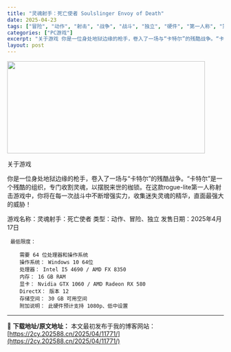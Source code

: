 ```yaml
---
title: "灵魂射手：死亡使者 Soulslinger Envoy of Death"
date: 2025-04-23
tags: ["冒险", "动作", "射击", "战争", "战斗", "独立", "硬件", "第一人称", "第一人称射击"]
categories: ["PC游戏"]
excerpt: "关于游戏 你是一位身处地狱边缘的枪手，卷入了一场与“卡特尔”的残酷战争。“卡特尔”是一个残酷的组织，专门收割灵魂，以摆脱来世的枷锁。在这款rogue-lite第一人称射击游戏中，你将在每一次战斗中不断增强实力，收集迷失灵魂的精华，直面最强大的威胁！ 游戏名称：灵魂射手：死亡使者 类型：动作、冒险、独&hellip;"
layout: post
---
```


<img class="aligncenter size-full wp-image-11765" src="https://2cy.202588.cn/wp-content/uploads/2025/04/2025042307523651.webp" alt="" width="460" height="215" />

关于游戏

你是一位身处地狱边缘的枪手，卷入了一场与“卡特尔”的残酷战争。“卡特尔”是一个残酷的组织，专门收割灵魂，以摆脱来世的枷锁。在这款rogue-lite第一人称射击游戏中，你将在每一次战斗中不断增强实力，收集迷失灵魂的精华，直面最强大的威胁！

游戏名称：灵魂射手：死亡使者
类型：动作、冒险、独立
发售日期：2025年4月17日 

     最低限度：

        需要 64 位处理器和操作系统
        操作系统： Windows 10 64位
        处理器： Intel I5 4690 / AMD FX 8350
        内存： 16 GB RAM
        显卡： Nvidia GTX 1060 / AMD Radeon RX 580
        DirectX： 版本 12
        存储空间： 30 GB 可用空间
        附加说明： 此硬件预计支持 1080p、低中设置


---
📖 **下载地址/原文地址：** 本文最初发布于我的博客网站：[https://2cy.202588.cn/2025/04/11771/](https://2cy.202588.cn/2025/04/11771/)
